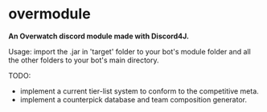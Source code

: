 # overmodule
<b>An Overwatch discord module made with Discord4J.</b>

Usage: 
import the .jar in 'target' folder to your bot's module folder and all the other folders to your bot's main directory.

TODO:

  - implement a current tier-list system to conform to the competitive meta.
  - implement a counterpick database and team composition generator.
